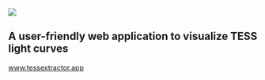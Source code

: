 <img src="https://user-images.githubusercontent.com/15573863/184284484-a0041c6e-df4e-45e5-b262-def835e6dbd5.gif"/>

## A user-friendly web application to visualize TESS light curves

www.tessextractor.app
